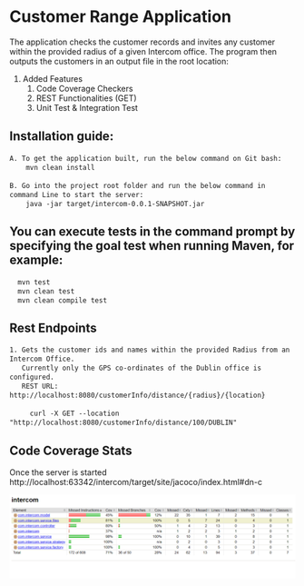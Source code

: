 # Customer Range Application

The application checks the customer records and invites any customer within the provided radius of a given Intercom
office. The program then outputs the customers in an output file in the root location:

1. Added Features
    1. Code Coverage Checkers
    2. REST Functionalities (GET)
    3. Unit Test & Integration Test

## Installation guide:

	A. To get the application built, run the below command on Git bash:
		mvn clean install

	B. Go into the project root folder and run the below command in command Line to start the server:
        java -jar target/intercom-0.0.1-SNAPSHOT.jar

## You can execute tests in the command prompt by specifying the goal test when running Maven, for example:
      mvn test
      mvn clean test
      mvn clean compile test

## Rest Endpoints

	1. Gets the customer ids and names within the provided Radius from an Intercom Office.
       Currently only the GPS co-ordinates of the Dublin office is configured.
       REST URL: http://localhost:8080/customerInfo/distance/{radius}/{location}
       
         curl -X GET --location "http://localhost:8080/customerInfo/distance/100/DUBLIN"

## Code Coverage Stats

Once the server is started
http://localhost:63342/intercom/target/site/jacoco/index.html#dn-c

![img_1.png](img_1.png)

